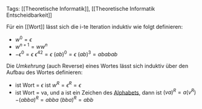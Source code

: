 Tags: [[Theoretische Informatik]], [[Theoretische Informatik Entscheidbarkeit]]

Für ein [[Wort]] lässt sich die i-te Iteration induktiv wie folgt definieren:
- $w^0 = \epsilon$
- $w^{n+1} = ww^n$
- $-\epsilon^0 = \epsilon$     $\epsilon^{42} = \epsilon$     $(ab)^0 = \epsilon$     $(ab)^3 = ababab$ 

Die *Umkehrung* (auch Reverse) eines Wortes lässt sich induktiv über den Aufbau des Wortes definieren:
- ist Wort = $\epsilon$  ist $w^R = \epsilon^R = \epsilon$
- ist Wort = va, und a ist ein Zeichen des [Alphabets](Alphabet), dann ist $(va)^R = a(v^R)$     $-(abba)^R = abba$     $(bba)^R = abb$ 
